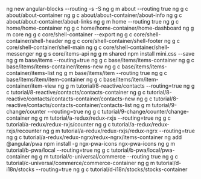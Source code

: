 ng new angular-blocks --routing -s -S
ng g m about --routing true
ng g c about/about-container
ng g c about/about-container/about-info
ng g c about/about-container/about-links
ng g m home --routing true
ng g c home/home-container
ng g c home/home-container/home-dashboard
ng g m core
ng g c core/shell-container --export
ng g c core/shell-container/shell-header
ng g c core/shell-container/shell-footer
ng g c core/shell-container/shell-main
ng g c core/shell-container/shell-messenger
ng g s core/items-api
ng g m shared
npm install mini.css --save
ng g m base/items --routing=true
ng g c base/items/items-container
ng g c base/items/items-container/items-new
ng g c base/items/items-container/items-list
ng g m base/items/item --routing true
ng g c base/items/item/item-container
ng g c base/items/item/item-container/item-view
ng g m tutorial/8-reactive/contacts --routing=true
ng g c tutorial/8-reactive/contacts/contacts-container
ng g c tutorial/8-reactive/contacts/contacts-container/contacts-new
ng g c tutorial/8-reactive/contacts/contacts-container/contacts-list
ng g m tutorial/9-change/counter --routing=true
ng g c tutorial/9-change/counter/change-container
ng g m tutorial/a-redux/redux-rxjs --routing=true
ng g c tutorial/a-redux/redux-rxjs/counter
ng g c tutorial/a-redux/redux-rxjs/recounter
ng g m tutorial/a-redux/redux-rxjs/redux-ngrx --routing=true
ng g c tutorial/a-redux/redux-ngrx/redux-ngrx/items-container
ng add @angular/pwa
npm install -g ngx-pwa-icons
ngx-pwa-icons
ng g m tutorial/b-pwa/local --routing=true
ng g c tutorial/b-pwa/local/pwa-container
ng g m tutorial/c-universal/commerce --routing true
ng g c tutorial/c-universal/commerce/commerce-container
ng g m tutorial/d-i18n/stocks --routing=true
ng g c tutorial/d-i18n/stocks/stocks-container
